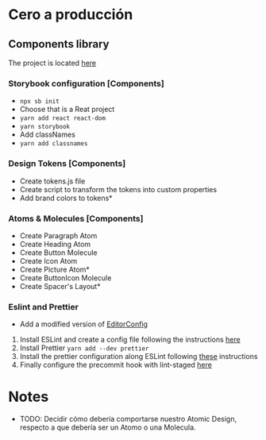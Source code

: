 # Cero a producción

## Components library

The project is located [here](https://github.com/areyesdev/app-productivity.git)

### Storybook configuration [Components]

- `npx sb init`
- Choose that is a Reat project
- `yarn add react react-dom`
- `yarn storybook`
- Add classNames
- `yarn add classnames`

### Design Tokens [Components]

- Create tokens.js file
- Create script to transform the tokens into custom properties
- Add brand colors to tokens\*

### Atoms & Molecules [Components]

- Create Paragraph Atom
- Create Heading Atom
- Create Button Molecule
- Create Icon Atom
- Create Picture Atom\*
- Create ButtonIcon Molecule
- Create Spacer's Layout\*

### Eslint and Prettier

- Add a modified version of [EditorConfig](https://github.com/airbnb/javascript/blob/master/.editorconfig)

1. Install ESLint and create a config file following the instructions [here](https://eslint.org/docs/user-guide/getting-started#installation-and-usage)
2. Install Prettier `yarn add --dev prettier`
3. Install the prettier configuration along ESLint following [these](https://github.com/prettier/eslint-plugin-prettier#recommended-configuration) instructions
4. Finally configure the precommit hook with lint-staged [here](https://prettier.io/docs/en/precommit.html#option-1-lint-stagedhttpsgithubcomokonetlint-staged)

# Notes

- TODO: Decidir cómo debería comportarse nuestro Atomic Design, respecto a que debería ser un Atomo o una Molecula.
